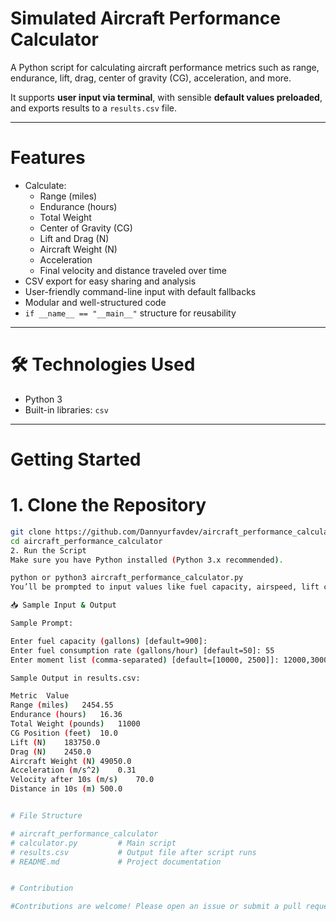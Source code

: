 #  Simulated Aircraft Performance Calculator

A Python script for calculating aircraft performance metrics such as range, endurance, lift, drag, center of gravity (CG), acceleration, and more.

It supports **user input via terminal**, with sensible **default values preloaded**, and exports results to a `results.csv` file.

---

# Features

- Calculate:
  - Range (miles)
  - Endurance (hours)
  - Total Weight
  - Center of Gravity (CG)
  - Lift and Drag (N)
  - Aircraft Weight (N)
  - Acceleration
  - Final velocity and distance traveled over time
- CSV export for easy sharing and analysis
- User-friendly command-line input with default fallbacks
- Modular and well-structured code
- `if __name__ == "__main__"` structure for reusability

---

# 🛠 Technologies Used

- Python 3
- Built-in libraries: `csv`

---

# Getting Started

# 1. Clone the Repository

```bash
git clone https://github.com/Dannyurfavdev/aircraft_performance_calculator.git
cd aircraft_performance_calculator
2. Run the Script
Make sure you have Python installed (Python 3.x recommended).

python or python3 aircraft_performance_calculator.py
You’ll be prompted to input values like fuel capacity, airspeed, lift coefficient, etc. Press Enter to use the default values shown.

📥 Sample Input & Output

Sample Prompt:

Enter fuel capacity (gallons) [default=900]:
Enter fuel consumption rate (gallons/hour) [default=50]: 55
Enter moment list (comma-separated) [default=[10000, 2500]]: 12000,3000

Sample Output in results.csv:

Metric	Value
Range (miles)	2454.55
Endurance (hours)	16.36
Total Weight (pounds)	11000
CG Position (feet)	10.0
Lift (N)	183750.0
Drag (N)	2450.0
Aircraft Weight (N)	49050.0
Acceleration (m/s^2)	0.31
Velocity after 10s (m/s)	70.0
Distance in 10s (m)	500.0


# File Structure

# aircraft_performance_calculator
# calculator.py         # Main script
# results.csv           # Output file after script runs
# README.md             # Project documentation


# Contribution

#Contributions are welcome! Please open an issue or submit a pull request for improvements, bug fixes, or new features.